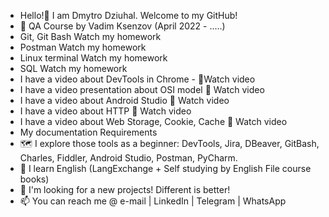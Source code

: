 - Hello!👋 I am Dmytro Dziuhal. Welcome to my GitHub!
- 🌱 QA Course by Vadim Ksenzov (April 2022 - .....)
- Git, Git Bash Watch my homework
- Postman Watch my homework
- Linux terminal Watch my homework
- SQL Watch my homework
- I have a video about DevTools in Chrome - 🎥Watch video
- I have a video presentation about OSI model 🎥 Watch video
- I have a video about Android Studio 🎥 Watch video
- I have a video about HTTP 🎥 Watch video
- I have a video about Web Storage, Cookie, Cache 🎥 Watch video
- My documentation Requirements
- 🗺️ I explore those tools as a beginner: DevTools, Jira, DBeaver, GitBash, Charles, Fiddler, Android Studio, Postman, PyCharm.
- 📖 I learn English (LangExchange + Self studying by English File course books)
- 💞️ I'm looking for a new projects! Different is better!
- 📫 You can reach me @ e-mail | LinkedIn | Telegram | WhatsApp
